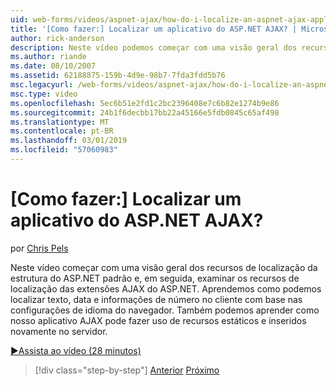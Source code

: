 ```yaml
---
uid: web-forms/videos/aspnet-ajax/how-do-i-localize-an-aspnet-ajax-application
title: '[Como fazer:] Localizar um aplicativo do ASP.NET AJAX? | Microsoft Docs'
author: rick-anderson
description: Neste vídeo podemos começar com uma visão geral dos recursos de localização da estrutura do ASP.NET padrão e, em seguida, examinar os recursos de localização da...
ms.author: riande
ms.date: 08/10/2007
ms.assetid: 62188875-159b-4d9e-98b7-7fda3fdd5b76
msc.legacyurl: /web-forms/videos/aspnet-ajax/how-do-i-localize-an-aspnet-ajax-application
msc.type: video
ms.openlocfilehash: 5ec6b51e2fd1c2bc2396408e7c6b82e1274b9e86
ms.sourcegitcommit: 24b1f6decbb17bb22a45166e5fdb0845c65af498
ms.translationtype: MT
ms.contentlocale: pt-BR
ms.lasthandoff: 03/01/2019
ms.locfileid: "57060983"
---
```

<a name="how-do-i-localize-an-aspnet-ajax-application"></a>[Como fazer:] Localizar um aplicativo do ASP.NET AJAX?
====================
por [Chris Pels](https://twitter.com/chrispels)

Neste vídeo começar com uma visão geral dos recursos de localização da estrutura do ASP.NET padrão e, em seguida, examinar os recursos de localização das extensões AJAX do ASP.NET. Aprendemos como podemos localizar texto, data e informações de número no cliente com base nas configurações de idioma do navegador. Também podemos aprender como nosso aplicativo AJAX pode fazer uso de recursos estáticos e inseridos novamente no servidor.

[&#9654;Assista ao vídeo (28 minutos)](https://channel9.msdn.com/Blogs/ASP-NET-Site-Videos/how-do-i-localize-an-aspnet-ajax-application)

> [!div class="step-by-step"]
> [Anterior](how-do-i-implement-the-persistent-communications-pattern-with-the-updatepanel.md)
> [Próximo](how-do-i-implement-the-persistent-communications-pattern-using-web-services.md)
